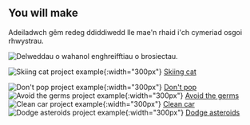## You will make

Adeiladwch gêm redeg ddiddiwedd lle mae'n rhaid i'ch cymeriad osgoi rhwystrau.

![Delweddau o wahanol enghreifftiau o brosiectau.](images/showcase_projects.png)

![Skiing cat project example](images/example2.png){:width="300px"}
[Skiing cat](https://editor.raspberrypi.org/en/projects/repeated-patterns-example)

![Don't pop project example](images/example4.png){:width="300px"}
[Don't pop](https://editor.raspberrypi.org/en/projects/repeated-patterns-example) ![Avoid the germs project example](images/example3.png){:width="300px"}
[Avoid the germs](https://editor.raspberrypi.org/en/projects/repeated-patterns-example) ![Clean car project example](images/example5.png){:width="300px"}
[Clean car](https://editor.raspberrypi.org/en/projects/clean-car-example) ![Dodge asteroids project example](images/example1.png){:width="300px"}
[Dodge asteroids](https://editor.raspberrypi.org/en/projects/dodge-asteroids-example)

